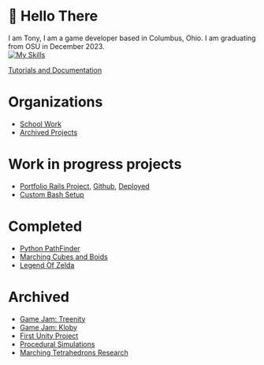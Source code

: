 # 👋 Hello There
I am Tony, I am a game developer based in Columbus, Ohio. I am graduating from OSU in December 2023.  
[![My Skills](https://skillicons.dev/icons?i=c,cs,cpp,blender,cmake,discord,js,linux,neovim,py,unity,vite,unreal)](https://skillicons.dev)

[Tutorials and Documentation](https://github.com/Tonyy456/TutorialMaterial)

# Organizations
- [School Work](https://github.com/orgs/Tonyy456-OSU/repositories)
- [Archived Projects](https://github.com/orgs/Tonyy456-OldProjects/repositories)

# Work in progress projects
- [Portfolio Rails Project](https://github.com/Tonyy456/Tony-Rails-Portfolio), [Github](https://github.com/Tonyy456/tonyy456.github.io), [Deployed](https://tonyy456.github.io/)
- [Custom Bash Setup](https://github.com/Tonyy456/BashCommands)

# Completed
- [Python PathFinder](https://github.com/Tonyy456/PythonPathfinder)
- [Marching Cubes and Boids](https://github.com/Tonyy456/BoidManeuverability)
- [Legend Of Zelda](https://github.com/taystay/LOZ)
  
# Archived 
- [Game Jam: Treenity](https://github.com/Tonyy456/Treenity)
- [Game Jam: Kloby](https://github.com/Tonyy456/Kloby)
- [First Unity Project](https://github.com/Tonyy456/Substratum)
- [Procedural Simulations](https://github.com/Tonyy456/procedural-simulation)
- [Marching Tetrahedrons Research](https://github.com/Tonyy456/MarchingTets)
